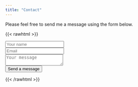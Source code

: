 ```yaml
---
title: "Contact"
---
```


Please feel free to send me a message using the form below.

{{< rawhtml >}}
<form action="https://formspree.io/f/mwpegyyq" method="POST">
  <div class="mb-3 pt-0">
    <input type="text" placeholder="Your name" name="name" required />
  </div>
  <div class="mb-3 pt-0">
    <input type="email" placeholder="Email" name="email" required />
  </div>
  <div class="mb-3 pt-0">
    <textarea placeholder="Your message" name="message" required></textarea>
  </div>
  <div class="mb-3 pt-0">
    <button type="submit">Send a message</button>
  </div>
</form>
{{< /rawhtml >}}